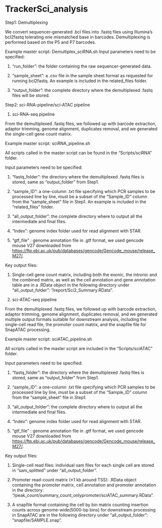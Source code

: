 # TrackerSci_analysis

Step1: Demultiplexing

We convert sequencer-generated .bcl files into .fastq files using Illumina’s bcl2fastq tolerating one mismatched base in barcodes. Demultiplexing is performed based on the P5 and P7 barcodes.

Example master script: Demultiplex_sciRNA.sh
Input parameters need to be specified:	

1. “run_folder”: the folder containing the raw sequencer-generated data. 

2. “sample_sheet”: a .csv file in the sample sheet format as requested for running bcl2fastq. An example is included in the related_files folder.

3. “output_folder”: the complete directory where the demultiplexed .fastq files will be stored.

Step2: sci-RNA-pipeline/sci-ATAC pipeline

1. sci-RNA-seq pipeline

From the demultiplexed .fastq files, we followed up with barcode extraction, adaptor trimming, genome alignment, duplicates removal, and we generated the single-cell gene count matrix.

Example master script: sciRNA_pipeline.sh

All scripts called in the master script can be found in the “Scripts/sciRNA” folder.

Input parameters need to be specified:

1. “fastq_folder”: the directory where the demultiplexed .fastq files is stored, same as “output_folder” from Step1. 

2. “sample_ID”: a one-column .txt file specifying which PCR samples to be processed line by line, must be a subset of the “Sample_ID” column from the “sample_sheet” file in Step1. An example is included in the “related_files” folder.

3. “all_output_folder”: the complete directory where to output all the intermediate and final files.

4. “Index”: genome index folder used for read alignment with STAR.

5. “gtf_file” : genome annotation file in .gtf format, we used gencode mouse V27 downloaded from https://ftp.ebi.ac.uk/pub/databases/gencode/Gencode_mouse/release_M27/.

Key output files:

1. Single-cell gene count matrix, including both the exonic, the intronic and the combined matrix, as well as the cell annotation and gene annotation table are in a .RData object in the following directory under “all_output_folder”: “/report/Sci2_Summary.RData”.


2. sci-ATAC-seq pipeline

From the demultiplexed .fastq files, we followed up with barcode extraction, adaptor trimming, genome alignment, duplicates removal, and we generated multiple output formats suitable for downstream analysis, including the single-cell read file, the promoter count matrix, and the snapfile file for SnapATAC processing.  

Example master script: sciATAC_pipeline.sh

All scripts called in the master script are included in the “Scripts/sciATAC” folder.

Input parameters need to be specified:

1. “fastq_folder”: the directory where the demultiplexed .fastq files is stored, same as “output_folder” from Step1. 

2. “sample_ID”: a one-column .txt file specifying which PCR samples to be processed line by line, must be a subset of the “Sample_ID” column from the “sample_sheet” file in Step1.

3. “all_output_folder”: the complete directory where to output all the intermediate and final files.

4. “Index”: genome index folder used for read alignment with STAR.

5. “gtf_file” : genome annotation file in .gtf format, we used gencode mouse V27 downloaded from https://ftp.ebi.ac.uk/pub/databases/gencode/Gencode_mouse/release_M27/.

Key output files:

1. Single-cell read files: individual sam files for each single cell are stored in “sam_splitted” under “all_output_folder”.

2. Promoter read-count matrix  (±1 kb around TSS): .RData object containing the promoter matrix, cell annotation and promoter annotation in the directory: “/peak_count/summary_count_onlypromoter/sciATAC_summary.RData”.

3. A snapfile format containing the cell by bin matrix counting insertion counts across genome-wide(5000-bp bins) for downstream processing in SnapATAC are in the following directory under “all_output_folder”: “snapfile/SAMPLE.snap”.
